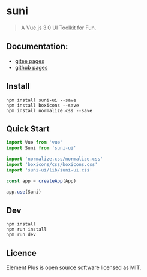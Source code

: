 # suni

> A Vue.js 3.0 UI Toolkit for Fun.

## Documentation:
* [gitee pages](http://yysuni.gitee.io/suni/)	
* [github pages](https://yysuni.github.io/suni/)


## Install

```shell
npm install suni-ui --save
npm install boxicons --save
npm install normalize.css --save
```

## Quick Start

```js
import Vue from 'vue'
import Suni from 'suni-ui'

import 'normalize.css/normalize.css'
import 'boxicons/css/boxicons.css'
import 'suni-ui/lib/suni-ui.css'

const app = createApp(App)

app.use(Suni)
```



## Dev

```shell
npm install
npm run install
npm run dev
```

## Licence
Element Plus is open source software licensed as MIT.